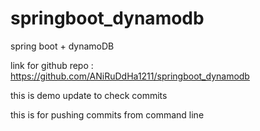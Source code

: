 # springboot_dynamodb

spring boot + dynamoDB 

link for github repo :
https://github.com/ANiRuDdHa1211/springboot_dynamodb

this is demo update to check commits

this is for pushing commits from command line 
